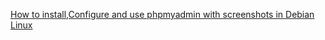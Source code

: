 
[How to install,Configure and use phpmyadmin with screenshots in Debian Linux](http://www.debianhelp.co.uk/phpmyadmin.htm)

